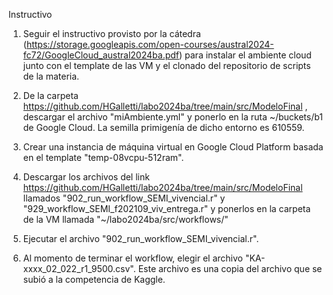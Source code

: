 
Instructivo 

1. Seguir el instructivo provisto por la cátedra (https://storage.googleapis.com/open-courses/austral2024-fc72/GoogleCloud_austral2024ba.pdf) para instalar el ambiente cloud junto con el template de las VM y el clonado del repositorio de scripts de la materia.

2. De la carpeta https://github.com/HGalletti/labo2024ba/tree/main/src/ModeloFinal , descargar el archivo "miAmbiente.yml" y ponerlo en la ruta ~/buckets/b1 de Google Cloud. La semilla primigenía de dicho entorno es 610559.

3. Crear una instancia de máquina virtual en Google Cloud Platform basada en el template "temp-08vcpu-512ram".

4. Descargar los archivos del link https://github.com/HGalletti/labo2024ba/tree/main/src/ModeloFinal llamados "902_run_workflow_SEMI_vivencial.r" y "929_workflow_SEMI_f202109_viv_entrega.r" y ponerlos en la carpeta de la VM llamada "~/labo2024ba/src/workflows/"

5. Ejecutar el archivo "902_run_workflow_SEMI_vivencial.r".

4. Al momento de terminar el workflow, elegir el archivo "KA-xxxx_02_022_r1_9500.csv". Este archivo es una copia del archivo que se subió a la competencia de Kaggle.
